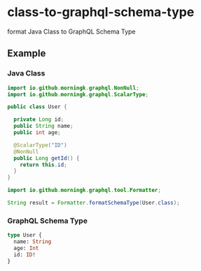 # class-to-graphql-schema-type
format Java Class to GraphQL Schema Type

## Example
### Java Class

```Java
import io.github.morningk.graphql.NonNull;
import io.github.morningk.graphql.ScalarType;

public class User {

  private Long id;
  public String name;
  public int age;

  @ScalarType("ID")
  @NonNull
  public Long getId() {
    return this.id;
  }
}
```
```java
import io.github.morningk.graphql.tool.Formatter;

String result = Formatter.formatSchemaType(User.class);
```
### GraphQL Schema Type
```graphql
type User {
  name: String
  age: Int
  id: ID!
}
```
